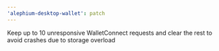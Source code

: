 ```yaml
---
'alephium-desktop-wallet': patch
---
```


Keep up to 10 unresponsive WalletConnect requests and clear the rest to avoid crashes due to storage overload
